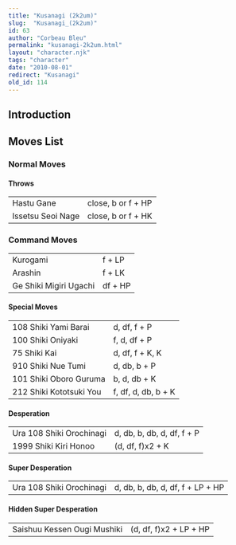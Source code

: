 ```yaml
---
title: "Kusanagi (2k2um)"
slug:  "Kusanagi_(2k2um)"
id: 63
author: "Corbeau Bleu"
permalink: "kusanagi-2k2um.html"
layout: "character.njk"
tags: "character"
date: "2010-08-01"
redirect: "Kusanagi"
old_id: 114
---
```


## Introduction

## Moves List

### Normal Moves

#### Throws

|                   |                    |
|-------------------|--------------------|
| Hastu Gane        | close, b or f + HP |
| Issetsu Seoi Nage | close, b or f + HK |

### Command Moves

|                        |         |
|------------------------|---------|
| Kurogami               | f + LP  |
| Arashin                | f + LK  |
| Ge Shiki Migiri Ugachi | df + HP |

#### Special Moves

|                         |                     |
|-------------------------|---------------------|
| 108 Shiki Yami Barai    | d, df, f + P        |
| 100 Shiki Oniyaki       | f, d, df + P        |
| 75 Shiki Kai            | d, df, f + K, K     |
| 910 Shiki Nue Tumi      | d, db, b + P        |
| 101 Shiki Oboro Guruma  | b, d, db + K        |
| 212 Shiki Kototsuki You | f, df, d, db, b + K |

#### Desperation

|                          |                            |
|--------------------------|----------------------------|
| Ura 108 Shiki Orochinagi | d, db, b, db, d, df, f + P |
| 1999 Shiki Kiri Honoo    | (d, df, f)x2 + K           |

#### Super Desperation

|                          |                                  |
|--------------------------|----------------------------------|
| Ura 108 Shiki Orochinagi | d, db, b, db, d, df, f + LP + HP |

#### Hidden Super Desperation

|                             |                        |
|-----------------------------|------------------------|
| Saishuu Kessen Ougi Mushiki | (d, df, f)x2 + LP + HP |
